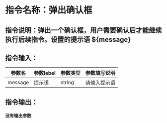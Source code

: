 # 指令名称：弹出确认框
## 指令说明：弹出一个确认框，用户需要确认后才能继续执行后续指令。设置的提示语 $\{message\}
## 指令输入：

 | 参数名 | 参数lebel | 参数类型 | 参数填写说明 | 
 | ------------- | ------------- | ------------- | ------------- |
 | message | 提示语 | string | 请输入提示语 |


## 指令输出：

#### 没有输出参数
	